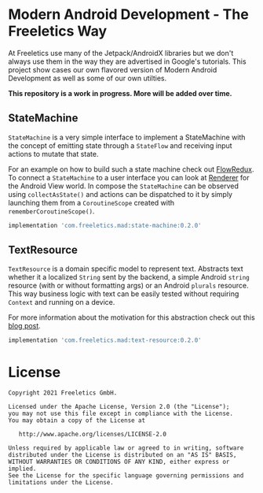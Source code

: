 # Modern Android Development - The Freeletics Way

At Freeletics use many of the Jetpack/AndroidX libraries but we don't
always use them in the way they are advertised in Google's tutorials.
This project show cases our own flavored version of Modern Android Development
as well as some of our own utilties.

**This repository is a work in progress. More will be added over time.**

## StateMachine

`StateMachine` is a very simple interface to implement a StateMachine with the concept of emitting
state through a `StateFlow` and receiving input actions to mutate that state.

For an example on how to build such a state machine check out [FlowRedux][2]. To connect a
`StateMachine` to a user interface you can look at [Renderer][3] for the Android View world.
In compose the `StateMachine` can be observed using `collectAsState()` and actions can be dispatched
to it by simply launching them from a `CoroutineScope` created with `rememberCoroutineScope()`.

```groovy
implementation 'com.freeletics.mad:state-machine:0.2.0'
```

## TextResource

`TextResource` is a domain specific model to represent text. Abstracts text
whether it a localized `String` sent by the backend, a simple Android `string`
resource (with or without formatting args) or an Android `plurals` resource.
This way business logic with text can be easily tested without requiring
`Context` and running on a device.

For more information about the motivation for this abstraction check out this
[blog post][1].

```groovy
implementation 'com.freeletics.mad:text-resource:0.2.0'
```

# License

```
Copyright 2021 Freeletics GmbH.

Licensed under the Apache License, Version 2.0 (the "License");
you may not use this file except in compliance with the License.
You may obtain a copy of the License at

   http://www.apache.org/licenses/LICENSE-2.0

Unless required by applicable law or agreed to in writing, software
distributed under the License is distributed on an "AS IS" BASIS,
WITHOUT WARRANTIES OR CONDITIONS OF ANY KIND, either express or implied.
See the License for the specific language governing permissions and
limitations under the License.
```

  [1]: https://freeletics.engineering/2021/01/22/abstraction-text-resource.html
  [2]: https://freeletics.github.io/FlowRedux/dsl/
  [3]: https://github.com/gabrielittner/renderer
